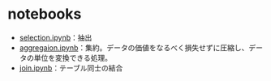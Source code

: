 # notebooks
- [selection.ipynb](./selection.ipynb)：抽出
- [aggregaion.ipynb](./aggregaion.ipynb)：集約。データの価値をなるべく損失せずに圧縮し、データの単位を変換できる処理。
- [join.ipynb](./join.ipynb)：テーブル同士の結合